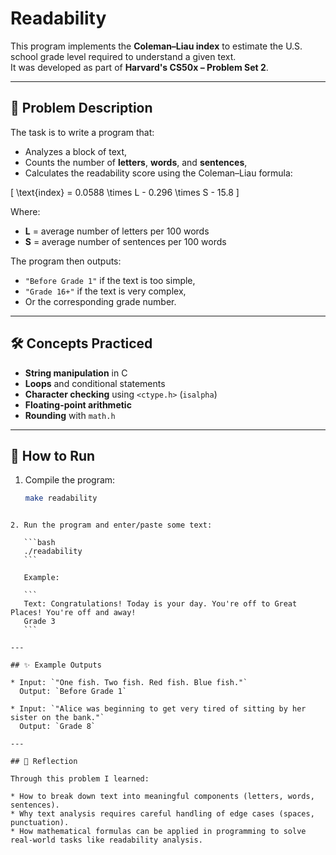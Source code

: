 # Readability

This program implements the **Coleman–Liau index** to estimate the U.S. school grade level required to understand a given text.  
It was developed as part of **Harvard's CS50x – Problem Set 2**.

---

## 📌 Problem Description
The task is to write a program that:
- Analyzes a block of text,
- Counts the number of **letters**, **words**, and **sentences**,
- Calculates the readability score using the Coleman–Liau formula:

\[
\text{index} = 0.0588 \times L - 0.296 \times S - 15.8
\]

Where:
- **L** = average number of letters per 100 words  
- **S** = average number of sentences per 100 words  

The program then outputs:
- `"Before Grade 1"` if the text is too simple,  
- `"Grade 16+"` if the text is very complex,  
- Or the corresponding grade number.

---

## 🛠️ Concepts Practiced
- **String manipulation** in C  
- **Loops** and conditional statements  
- **Character checking** using `<ctype.h>` (`isalpha`)  
- **Floating-point arithmetic**  
- **Rounding** with `math.h`  

---

## 🚀 How to Run
1. Compile the program:
   ```bash
   make readability
````

2. Run the program and enter/paste some text:

   ```bash
   ./readability
   ```

   Example:

   ```
   Text: Congratulations! Today is your day. You're off to Great Places! You're off and away!
   Grade 3
   ```

---

## ✨ Example Outputs

* Input: `"One fish. Two fish. Red fish. Blue fish."`
  Output: `Before Grade 1`

* Input: `"Alice was beginning to get very tired of sitting by her sister on the bank."`
  Output: `Grade 8`

---

## 📝 Reflection

Through this problem I learned:

* How to break down text into meaningful components (letters, words, sentences).
* Why text analysis requires careful handling of edge cases (spaces, punctuation).
* How mathematical formulas can be applied in programming to solve real-world tasks like readability analysis.
